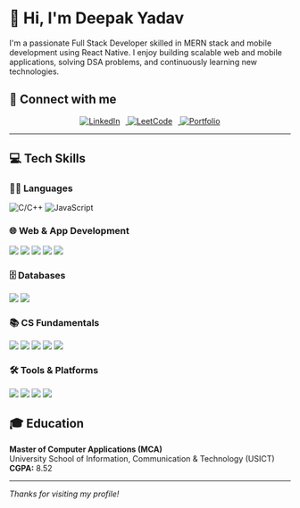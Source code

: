 # 👋 Hi, I'm Deepak Yadav

I'm a passionate Full Stack Developer skilled in MERN stack and mobile development using React Native. I enjoy building scalable web and mobile applications, solving DSA problems, and continuously learning new technologies.

## 🔗 Connect with me
<p align="center">
  <a href="https://www.linkedin.com/in/deepakyadav24/">
    <img src="https://img.shields.io/badge/LinkedIn-0077B5?style=for-the-badge&logo=linkedin&logoColor=white" alt="LinkedIn" style="margin-right: 10px;"/>
  </a>
  <a href="https://leetcode.com/deepakyadav21/">
    <img src="https://img.shields.io/badge/LeetCode-FFA116?style=for-the-badge&logo=leetcode&logoColor=white" alt="LeetCode" style="margin-right: 10px;"/>
  </a>
  <a href="https://deepakyadav.vercel.app/">
    <img src="https://img.shields.io/badge/Portfolio-000000?style=for-the-badge&logo=vercel&logoColor=white" alt="Portfolio"/>
  </a>
</p>



---

## 💻 Tech Skills


  <!-- Languages -->
  ### 👨‍💻 Languages
  <p align="left"  >
    <img src="https://img.shields.io/badge/C/C++-00599C?style=for-the-badge&logo=c&logoColor=white" alt="C/C++"/>
    <img src="https://img.shields.io/badge/JavaScript-F7DF1E?style=for-the-badge&logo=javascript&logoColor=black" alt="JavaScript"/>
  </p> 

### 🌐 Web & App Development 
<p align="left">
  <img src="https://img.shields.io/badge/React_Native-20232A?style=for-the-badge&logo=react&logoColor=61DAFB"/>
  <img src="https://img.shields.io/badge/React-61DAFB?style=for-the-badge&logo=react&logoColor=black"/>
  <img src="https://img.shields.io/badge/Redux-764ABC?style=for-the-badge&logo=redux&logoColor=white"/>
  <img src="https://img.shields.io/badge/Node.js-339933?style=for-the-badge&logo=node.js&logoColor=white"/>
  <img src="https://img.shields.io/badge/Express.js-000000?style=for-the-badge&logo=express&logoColor=white"/>
</p>

### 🗄️ Databases
<p align="left">
  <img src="https://img.shields.io/badge/MongoDB-4EA94B?style=for-the-badge&logo=mongodb&logoColor=white"/>
  <img src="https://img.shields.io/badge/SQL-4479A1?style=for-the-badge&logo=postgresql&logoColor=white"/>
</p>

### 📚 CS Fundamentals 
<p align="left">
  <img src="https://img.shields.io/badge/DSA-1E90FF?style=for-the-badge"/>
  <img src="https://img.shields.io/badge/OOPs-8A2BE2?style=for-the-badge"/>
  <img src="https://img.shields.io/badge/DBMS-FFA500?style=for-the-badge"/>
  <img src="https://img.shields.io/badge/OS-20B2AA?style=for-the-badge"/>
  <img src="https://img.shields.io/badge/Computer%20Networks-FF4500?style=for-the-badge"/>
</p>

### 🛠️ Tools & Platforms
<p align="left">
  <img src="https://img.shields.io/badge/VS%20Code-007ACC?style=for-the-badge&logo=visual-studio-code&logoColor=white"/>
  <img src="https://img.shields.io/badge/Git-F05032?style=for-the-badge&logo=git&logoColor=white"/>
  <img src="https://img.shields.io/badge/GitHub-181717?style=for-the-badge&logo=github&logoColor=white"/>
  <img src="https://img.shields.io/badge/Postman-FF6C37?style=for-the-badge&logo=postman&logoColor=white"/>
</p>



## 🎓 Education

**Master of Computer Applications (MCA)**  
University School of Information, Communication & Technology (USICT)  
**CGPA:** 8.52

---

_Thanks for visiting my profile!_
